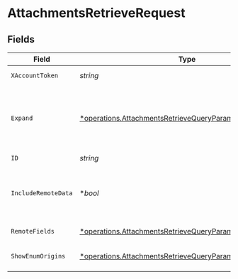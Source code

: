 # AttachmentsRetrieveRequest


## Fields

| Field                                                                                                                               | Type                                                                                                                                | Required                                                                                                                            | Description                                                                                                                         |
| ----------------------------------------------------------------------------------------------------------------------------------- | ----------------------------------------------------------------------------------------------------------------------------------- | ----------------------------------------------------------------------------------------------------------------------------------- | ----------------------------------------------------------------------------------------------------------------------------------- |
| `XAccountToken`                                                                                                                     | *string*                                                                                                                            | :heavy_check_mark:                                                                                                                  | Token identifying the end user.                                                                                                     |
| `Expand`                                                                                                                            | [*operations.AttachmentsRetrieveQueryParamExpand](../../models/operations/attachmentsretrievequeryparamexpand.md)                   | :heavy_minus_sign:                                                                                                                  | Which relations should be returned in expanded form. Multiple relation names should be comma separated without spaces.              |
| `ID`                                                                                                                                | *string*                                                                                                                            | :heavy_check_mark:                                                                                                                  | N/A                                                                                                                                 |
| `IncludeRemoteData`                                                                                                                 | **bool*                                                                                                                             | :heavy_minus_sign:                                                                                                                  | Whether to include the original data Merge fetched from the third-party to produce these models.                                    |
| `RemoteFields`                                                                                                                      | [*operations.AttachmentsRetrieveQueryParamRemoteFields](../../models/operations/attachmentsretrievequeryparamremotefields.md)       | :heavy_minus_sign:                                                                                                                  | Deprecated. Use show_enum_origins.                                                                                                  |
| `ShowEnumOrigins`                                                                                                                   | [*operations.AttachmentsRetrieveQueryParamShowEnumOrigins](../../models/operations/attachmentsretrievequeryparamshowenumorigins.md) | :heavy_minus_sign:                                                                                                                  | Which fields should be returned in non-normalized form.                                                                             |
